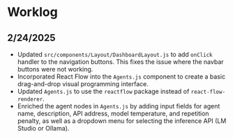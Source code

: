 # Worklog

## 2/24/2025

- Updated `src/components/Layout/DashboardLayout.js` to add `onClick` handler to the navigation buttons. This fixes the issue where the navbar buttons were not working.
- Incorporated React Flow into the `Agents.js` component to create a basic drag-and-drop visual programming interface.
- Updated `Agents.js` to use the `reactflow` package instead of `react-flow-renderer`.
- Enriched the agent nodes in `Agents.js` by adding input fields for agent name, description, API address, model temperature, and repetition penalty, as well as a dropdown menu for selecting the inference API (LM Studio or Ollama).
